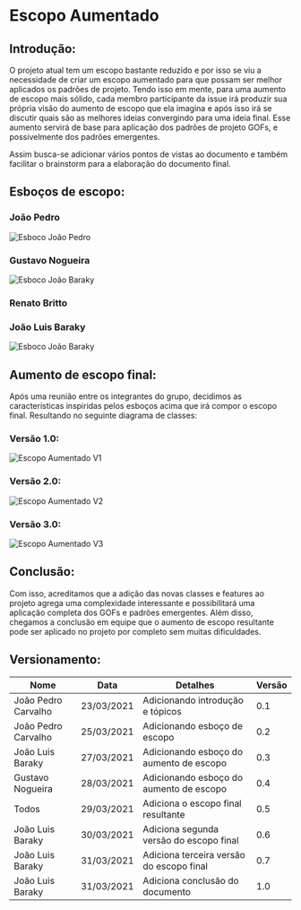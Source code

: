 # Escopo Aumentado

## Introdução: 

O projeto atual tem um escopo bastante reduzido e por isso se viu a necessidade de criar um escopo aumentado para que possam ser melhor aplicados os padrões de projeto. Tendo isso em mente, para uma aumento de escopo mais sólido, cada membro participante da issue irá produzir sua própria visão do aumento de escopo que ela imagina e após isso irá se discutir quais são as melhores ideias convergindo para uma ideia final. Esse aumento servirá de base para aplicação dos padrões de projeto GOFs, e possivelmente dos padrões emergentes. 

Assim busca-se adicionar vários pontos de vistas ao documento e também facilitar o brainstorm para a elaboração do documento final.

## Esboços de escopo:

### João Pedro 
![Esboco João Pedro](./img/Esboco_joao_pedro.png)

### Gustavo Nogueira
![Esboco João Baraky](./img/esboco_gustavo_nogueira.png)

### Renato Britto

### João Luis Baraky
![Esboco João Baraky](./img/esboco_joao_baraky.png)

## Aumento de escopo final:
Após uma reunião entre os integrantes do grupo, decidimos as características inspiridas pelos esboços acima que irá compor o escopo final. Resultando no seguinte diagrama de classes:

### Versão 1.0:
![Escopo Aumentado V1](./img/escopo_aumentado_v1.png)

### Versão 2.0:
![Escopo Aumentado V2](./img/escopo_aumentado_v2.png)

### Versão 3.0:
![Escopo Aumentado V3](./img/escopo_aumentado_v3.png)

## Conclusão:
Com isso, acreditamos que a adição das novas classes e features ao projeto agrega uma complexidade interessante e possibilitará uma aplicação completa dos GOFs e padrões emergentes. Além disso, chegamos a conclusão em equipe que o aumento de escopo resultante pode ser aplicado no projeto por completo sem muitas dificuldades.

## Versionamento:

| Nome | Data | Detalhes | Versão |
|---|---|---|---|
| João Pedro Carvalho | 23/03/2021 | Adicionando introdução e tópicos | 0.1 |
| João Pedro Carvalho | 25/03/2021 | Adicionando esboço de escopo | 0.2 |
| João Luis Baraky | 27/03/2021 | Adicionando esboço do aumento de escopo | 0.3 |
| Gustavo Nogueira | 28/03/2021 | Adicionando esboço do aumento de escopo | 0.4 |
| Todos | 29/03/2021 | Adiciona o escopo final resultante | 0.5 |
| João Luis Baraky | 30/03/2021 | Adiciona segunda versão do escopo final | 0.6 |
| João Luis Baraky | 31/03/2021 | Adiciona terceira versão do escopo final | 0.7 |
| João Luis Baraky | 31/03/2021 | Adiciona conclusão do documento | 1.0 |
